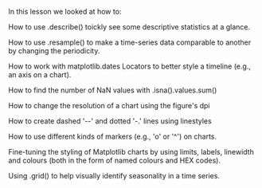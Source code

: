 In this lesson we looked at how to:

How to use .describe() toickly see some descriptive statistics at a glance.

How to use .resample() to make a time-series data comparable to another by changing the periodicity.

How to work with matplotlib.dates Locators to better style a timeline (e.g., an axis on a chart).

How to find the number of NaN values with .isna().values.sum()

How to change the resolution of a chart using the figure's dpi

How to create dashed '--' and dotted '-.' lines using linestyles

How to use different kinds of markers (e.g., 'o' or '^') on charts.

Fine-tuning the styling of Matplotlib charts by using limits, labels, linewidth and colours (both in the form of named colours and HEX codes).

Using .grid() to help visually identify seasonality in a time series.



